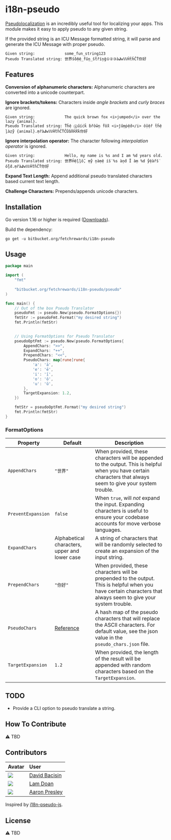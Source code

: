 # i18n-pseudo
[Pseudolocalization](https://en.wikipedia.org/wiki/Pseudolocalization) is an incredibly useful tool for localizing your 
apps. This module makes it easy to apply pseudo to any given string.

If the provided string is an ICU Message formatted string, it will parse and generate the ICU Message with proper pseudo.

```
Given string:             some_fun_string123
Pseudo Translated string: 世界ṧỗṃệ_ḟűņ_ṧẗříņĝ①②③à𝐉𝚠𝕎ĤẗȟĈŤ你好
```

## Features

**Conversion of alphanumeric characters:** Alphanumeric characters are converted into a unicode counterpart.

**Ignore brackets/tokens:** Characters inside _angle brackets_ and _curly braces_ are ignored.
```
Given string:             The quick brown fox <i>jumped</i> over the lazy {animal}.
Pseudo Translated string: Ťȟệ ⓠűíċǩ ḃřỗ𝚠ņ ḟỗẍ <i>ǰűṃṗệḋ</i> ỗṿệř ẗȟệ ḻàẓẙ {animal}.ṃřà𝐉𝚠𝕎ĤẗȟĈŤĈṺàẌĤẌǩ你好
```

**Ignore interpolation operator:** The character following _interpolation operator_ is ignored.
```
Given string:             Hello, my name is %s and I am %d years old.
Pseudo Translated string: 世界Ĥệḻḻỗ, ṃẙ ņàṃệ íṧ %s àņḋ Ĩ àṃ %d ẙệàřṧ ỗḻḋ.ṃřà𝐉𝚠𝕎ĤẗȟĈŤ你好
```

**Expand Text Length:** Append additional pseudo translated characters based current text length.

**Challenge Characters:** Prepends/appends unicode characters.

## Installation
Go version 1.16 or higher is required ([Downloads](https://golang.org/dl/)).

Build the dependency:
```shell
go get -u bitbucket.org/fetchrewards/i18n-pseudo
```

## Usage 

```go
package main

import (
	"fmt"
	
	"bitbucket.org/fetchrewards/i18n-pseudo/pseudo"
)

func main() {
	// Out of the box Pseudo Translator
	pseudoFmt := pseudo.New(pseudo.FormatOptions{})
	fmtStr := pseudoFmt.Format("my desired string")
	fmt.Println(fmtStr)

	
	// Using FormatOptions for Pseudo Translator
	pseudoOptFmt := pseudo.New(pseudo.FormatOptions{
		AppendChars: ">>",
		ExpandChars: "++",
		PrependChars: "<<",
		PseudoChars: map[rune]rune{
			'a': 'ā',
			'e': 'ē',
			'i': 'ī',
			'o': 'ō',
			'u': 'ũ',
		},
		TargetExpansion: 1.2,
	})

	fmtStr = pseudoOptFmt.Format("my desired string")
	fmt.Println(fmtStr)
}
```

### FormatOptions
| Property           | Default                                                                                            | Description                                                                                                                                                     |
|--------------------|----------------------------------------------------------------------------------------------------|-----------------------------------------------------------------------------------------------------------------------------------------------------------------|
| `AppendChars`      | `"世界"`                                                                                             | When provided, these characters will be appended to the output. This is helpful when you have certain characters that always seem to give your system trouble.  |
| `PreventExpansion` | `false`                                                                                            | When `true`, will _not_ expand the input. Expanding characters is useful to ensure your codebase accounts for move verbose languages.                           |
| `ExpandChars`      | Alphabetical characters, upper and lower case                                                      | A string of characters that will be randomly selected to create an expansion of the input string.                                                               |
| `PrependChars`     | `"你好"`                                                                                             | When provided, these characters will be prepended to the output. This is helpful when you have certain characters that always seem to give your system trouble. |
| `PseudoChars`      | [Reference](https://bitbucket.org/fetchrewards/i18n-pseudo/src/main/pseudo/data/pseudo_chars.json) | A hash map of the pseudo characters that will replace the ASCII characters. For default value, see the json value in the `pseudo_chars.json` file.              |
| `TargetExpansion`  | `1.2`                                                                                              | When provided, the length of the result will be appended with random characters based on the `TargetExpansion`.                                                 |

## TODO
* Provide a CLI option to pseudo translate a string.

## How To Contribute
⚠️ TBD

## Contributors
| Avatar                                                                                         | User                                              |
|:-----------------------------------------------------------------------------------------------|:--------------------------------------------------|
| [![](https://avatars.githubusercontent.com/u/10532538?s=50)](https://github.com/davidbacisin/) | [David Bacisin](https://github.com/davidbacisin/) |
| [![](https://avatars.githubusercontent.com/u/6640850?s=50)](https://github.com/lamvdoan/)      | [Lam Doan](https://github.com/lamvdoan/)          |
| [![](https://avatars.githubusercontent.com/u/155617?s=50)](https://github.com/AaronPresley/)   | [Aaron Presley](https://github.com/AaronPresley/) |

Inspired by [i18n-pseudo-js](https://github.com/AaronPresley/i18n-pseudo-js).

## License
⚠️ TBD
